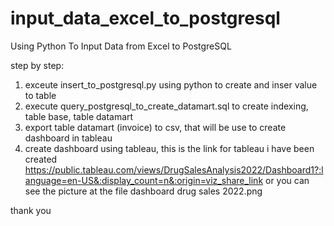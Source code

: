 # input_data_excel_to_postgresql
Using Python To Input Data from Excel to PostgreSQL

step by step:
1. exceute insert_to_postgresql.py using python to create and inser value to table
2. execute query_postgresql_to_create_datamart.sql  to create indexing, table base, table datamart
3. export table datamart (invoice) to csv, that will be use to create dashboard in tableau
4. create dashboard using tableau, this is the link for tableau i have been created https://public.tableau.com/views/DrugSalesAnalysis2022/Dashboard1?:language=en-US&:display_count=n&:origin=viz_share_link or you can see the picture at the file dashboard drug sales 2022.png

thank you

